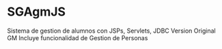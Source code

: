 # SGAgmJS
Sistema de gestion de alumnos con JSPs, Servlets, JDBC
Version Original GM
Incluye funcionalidad de Gestion de Personas
